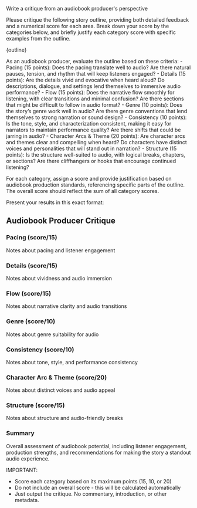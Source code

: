 Write a critique from an audiobook producer's perspective

Please critique the following story outline, providing both detailed feedback and a numerical score for each area. Break down your score by the categories below, and briefly justify each category score with specific examples from the outline.

<OUTLINE>
{outline}
</OUTLINE>

As an audiobook producer, evaluate the outline based on these criteria:
    - Pacing (15 points): Does the pacing translate well to audio? Are there natural pauses, tension, and rhythm that will keep listeners engaged?
    - Details (15 points): Are the details vivid and evocative when heard aloud? Do descriptions, dialogue, and settings lend themselves to immersive audio performance?
    - Flow (15 points): Does the narrative flow smoothly for listening, with clear transitions and minimal confusion? Are there sections that might be difficult to follow in audio format?
    - Genre (10 points): Does the story’s genre work well in audio? Are there genre conventions that lend themselves to strong narration or sound design?
    - Consistency (10 points): Is the tone, style, and characterization consistent, making it easy for narrators to maintain performance quality? Are there shifts that could be jarring in audio?
    - Character Arcs & Theme (20 points): Are character arcs and themes clear and compelling when heard? Do characters have distinct voices and personalities that will stand out in narration?
    - Structure (15 points): Is the structure well-suited to audio, with logical breaks, chapters, or sections? Are there cliffhangers or hooks that encourage continued listening?

For each category, assign a score and provide justification based on audiobook production standards, referencing specific parts of the outline. The overall score should reflect the sum of all category scores.

Present your results in this exact format:

## Audiobook Producer Critique

### Pacing (score/15)
Notes about pacing and listener engagement

### Details (score/15)
Notes about vividness and audio immersion

### Flow (score/15)
Notes about narrative clarity and audio transitions

### Genre (score/10)
Notes about genre suitability for audio

### Consistency (score/10)
Notes about tone, style, and performance consistency

### Character Arc & Theme (score/20)
Notes about distinct voices and audio appeal

### Structure (score/15)
Notes about structure and audio-friendly breaks

### Summary
Overall assessment of audiobook potential, including listener engagement, production strengths, and recommendations for making the story a standout audio experience.

IMPORTANT: 
- Score each category based on its maximum points (15, 10, or 20)
- Do not include an overall score - this will be calculated automatically
- Just output the critique. No commentary, introduction, or other metadata.
